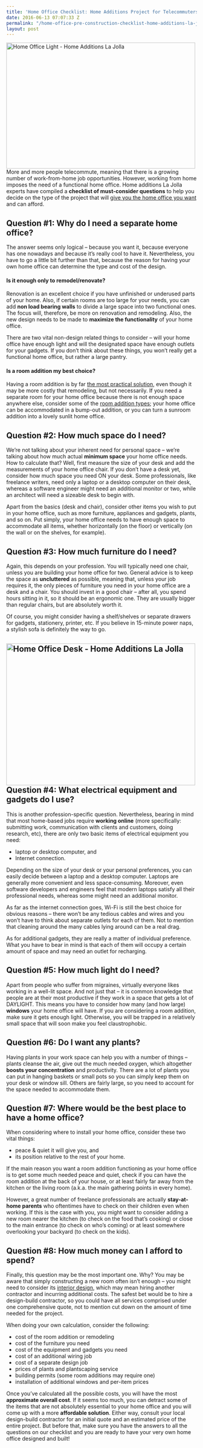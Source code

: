 ```yaml
---
title: 'Home Office Checklist: Home Additions Project for Telecommuters'
date: 2016-06-13 07:07:33 Z
permalink: "/home-office-pre-construction-checklist-home-additions-la-jolla-project-for-telecommuters/"
layout: post
---
```


<img class="alignright wp-image-3081 size-full" src="http://murraylampert.com/wp-content/uploads/Home-Office-Light-Home-Additions-La-Jolla.jpg" alt="Home Office Light - Home Additions La Jolla" width="500" height="333" />More and more people telecommute, meaning that there is a growing number of work-from-home job opportunities. However, working from home imposes the need of a functional home office. Home additions La Jolla experts have compiled a <strong>checklist of must-consider questions</strong> to help you decide on the type of the project that will <a href="http://murraylampert.com">give you the home office you want</a> and can afford.
<h2>Question #1: Why do I need a separate home office?</h2>
The answer seems only logical – because you want it, because everyone has one nowadays and because it’s really cool to have it. Nevertheless, you have to go a little bit further than that, because the reason for having your own home office can determine the type and cost of the design.
<h4>Is it enough only to remodel/renovate?</h4>
Renovation is an excellent choice if you have unfinished or underused parts of your home. Also, if certain rooms are too large for your needs, you can add <strong>non load bearing walls</strong> to divide a large space into two functional ones. The focus will, therefore, be more on renovation and remodeling. Also, the new design needs to be made to <strong>maximize the functionality</strong> of your home office.

There are two vital non-design related things to consider – will your home office have enough light and will the designated space have enough outlets for your gadgets. If you don’t think about these things, you won’t really get a functional home office, but rather a large pantry.
<h4>Is a room addition my best choice?</h4>
Having a room addition is by far <a href="http://murraylampert.com/san-diego-room-additions/">the most practical solution</a>, even though it may be more costly that remodeling, but not necessarily. If you need a separate room for your home office because there is not enough space anywhere else, consider some of the <a href="http://murraylampert.com/home-additions-bonita-basic-types-and-concrete-examples/">room addition types</a>; your home office can be accommodated in a bump-out addition, or you can turn a sunroom addition into a lovely sunlit home office.
<h2>Question #2: How much space do I need?</h2>
We’re not talking about your inherent need for personal space – we’re talking about how much actual <strong>minimum space</strong> your home office needs. How to calculate that? Well, first measure the size of your desk and add the measurements of your home office chair. If you don’t have a desk yet, consider how much space you need ON your desk. Some professionals, like freelance writers, need only a laptop or a desktop computer on their desk, whereas a software engineer might need an additional monitor or two, while an architect will need a sizeable desk to begin with.

Apart from the basics (desk and chair), consider other items you wish to put in your home office, such as more furniture, appliances and gadgets, plants, and so on. Put simply, your home office needs to have enough space to accommodate all items, whether horizontally (on the floor) or vertically (on the wall or on the shelves, for example).
<h2>Question #3: How much furniture do I need?</h2>
Again, this depends on your profession. You will typically need one chair, unless you are building your home office for two. General advice is to keep the space as <strong>uncluttered</strong> as possible, meaning that, unless your job requires it, the only pieces of furniture you need in your home office are a desk and a chair. You should invest in a good chair – after all, you spend hours sitting in it, so it should be an ergonomic one. They are usually bigger than regular chairs, but are absolutely worth it.

Of course, you might consider having a shelf/shelves or separate drawers for gadgets, stationery, printer, etc. If you believe in 15-minute power naps, a stylish sofa is definitely the way to go.
<h2><img class="alignright wp-image-3082 size-full" src="http://murraylampert.com/wp-content/uploads/Home-Office-Desk-Home-Additions-La-Jolla.jpg" alt="Home Office Desk - Home Additions La Jolla" width="500" height="375" />Question #4: What electrical equipment and gadgets do I use?</h2>
This is another profession-specific question. Nevertheless, bearing in mind that most home-based jobs require <strong>working online</strong> (more specifically: submitting work, communication with clients and customers, doing research, etc), there are only two basic items of electrical equipment you need:
<ul>
 	<li>laptop or desktop computer, and</li>
 	<li>Internet connection.</li>
</ul>
Depending on the size of your desk or your personal preferences, you can easily decide between a laptop and a desktop computer. Laptops are generally more convenient and less space-consuming. Moreover, even software developers and engineers feel that modern laptops satisfy all their professional needs, whereas some might need an additional monitor.

As far as the internet connection goes, Wi-Fi is still the best choice for obvious reasons – there won’t be any tedious cables and wires and you won’t have to think about separate outlets for each of them. Not to mention that cleaning around the many cables lying around can be a real drag.

As for additional gadgets, they are really a matter of individual preference. What you have to bear in mind is that each of them will occupy a certain amount of space and may need an outlet for recharging.
<h2>Question #5: How much light do I need?</h2>
Apart from people who suffer from migraines, virtually everyone likes working in a well-lit space. And not just that – it is common knowledge that people are at their most productive if they work in a space that gets a lot of DAYLIGHT. This means you have to consider how many (and how large) <strong>windows</strong> your home office will have. If you are considering a room addition, make sure it gets enough light. Otherwise, you will be trapped in a relatively small space that will soon make you feel claustrophobic.
<h2>Question #6: Do I want any plants?</h2>
Having plants in your work space can help you with a number of things – plants cleanse the air, give out the much needed oxygen, which altogether <strong>boosts your concentration</strong> and productivity. There are a lot of plants you can put in hanging baskets or small pots so you can simply keep them on your desk or window sill. Others are fairly large, so you need to account for the space needed to accommodate them.
<h2>Question #7: Where would be the best place to have a home office?</h2>
When considering where to install your home office, consider these two vital things:
<ul>
 	<li>peace &amp; quiet it will give you, and</li>
 	<li>its position relative to the rest of your home.</li>
</ul>
If the main reason you want a room addition functioning as your home office is to get some much needed peace and quiet, check if you can have the room addition at the back of your house, or at least fairly far away from the kitchen or the living room (a.k.a. the main gathering points in every home).

However, a great number of freelance professionals are actually <strong>stay-at-home parents</strong> who oftentimes have to check on their children even when working. If this is the case with you, you might want to consider adding a new room nearer the kitchen (to check on the food that’s cooking) or close to the main entrance (to check on who’s coming) or at least somewhere overlooking your backyard (to check on the kids).
<h2>Question #8: How much money can I afford to spend?</h2>
Finally, this question may be the most important one. Why? You may be aware that simply constructing a new room often isn’t enough – you might need to consider its <a href="http://murraylampert.com/san-diego-home-design-services/">interior design</a>, which may mean hiring another contractor and incurring additional costs. The safest bet would be to hire a design-build contractor, so you could have all services comprised under one comprehensive quote, not to mention cut down on the amount of time needed for the project.

When doing your own calculation, consider the following:
<ul>
 	<li>cost of the room addition or remodeling</li>
 	<li>cost of the furniture you need</li>
 	<li>cost of the equipment and gadgets you need</li>
 	<li>cost of an additional wiring job</li>
 	<li>cost of a separate design job</li>
 	<li>prices of plants and plantscaping service</li>
 	<li>building permits (some room additions may require one)</li>
 	<li>installation of additional windows and per-item prices</li>
</ul>
Once you’ve calculated all the possible costs, you will have the most <strong>approximate overall cost</strong>. If it seems too much, you can detract some of the items that are not absolutely essential to your home office and you will come up with a more <strong>affordable solution</strong>. Either way, consult your local design-build contractor for an initial quote and an estimated price of the entire project. But before that, make sure you have the answers to all the questions on our checklist and you are ready to have your very own home office designed and built!

&nbsp;

&nbsp;

&nbsp;

&nbsp;
